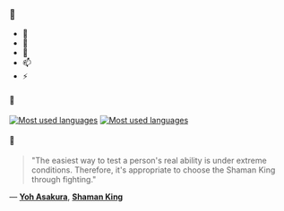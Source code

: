 ### 👋

- 🔭
- 🌱
- 💬
- 📫
- ⚡

#### 🧏

[![Most used languages](https://github-readme-stats-aynah.vercel.app/api/top-langs/?username=aynh&theme=solarized-dark&langs_count=6&layout=compact&hide_title=true)](https://github.com/anuraghazra/github-readme-stats#gh-dark-mode-only)
[![Most used languages](https://github-readme-stats-aynah.vercel.app/api/top-langs/?username=aynh&theme=solarized-light&langs_count=6&layout=compact&hide_title=true)](https://github.com/anuraghazra/github-readme-stats#gh-light-mode-only)

#### 💬

> "The easiest way to test a person's real ability is under extreme conditions. Therefore, it's appropriate to choose the Shaman King through fighting."

&mdash; [**Yoh Asakura**](https://myanimelist.net/character.php?q=Yoh%20Asakura&cat=character), [**Shaman King**](https://myanimelist.net/search/all?q=Shaman%20King&cat=all)
